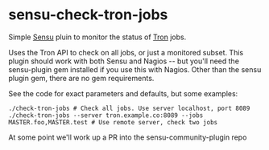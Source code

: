 sensu-check-tron-jobs
=====================

Simple [Sensu](https://github.com/sensu/sensu) pluin to monitor the status of [Tron](https://github.com/Yelp/Tron) jobs.

Uses the Tron API to check on all jobs, or just a monitored subset. This plugin should work with both Sensu and Nagios -- but you'll need the sensu-plugin gem installed if you use this with Nagios. Other than the sensu plugin gem, there
are no gem requirements.

See the code for exact parameters and defaults, but some examples:


    ./check-tron-jobs # Check all jobs. Use server localhost, port 8089
    ./check-tron-jobs --server tron.example.co:8089 --jobs MASTER.foo,MASTER.test # Use remote server, check two jobs
    
At some point we'll work up a PR into the sensu-community-plugin repo

